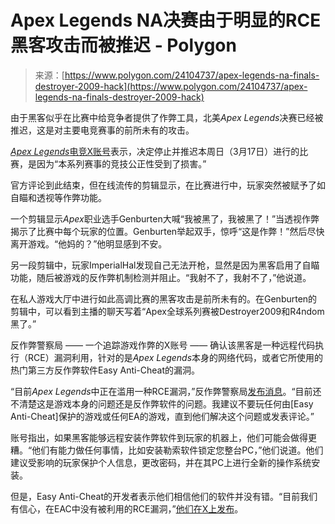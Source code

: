 <!--yml

类别：未分类

日期：2024-05-27 15:04:44

-->

# Apex Legends NA决赛由于明显的RCE黑客攻击而被推迟 - Polygon

> 来源：[https://www.polygon.com/24104737/apex-legends-na-finals-destroyer-2009-hack](https://www.polygon.com/24104737/apex-legends-na-finals-destroyer-2009-hack)

由于黑客似乎在比赛中给竞争者提供了作弊工具，北美*Apex Legends*决赛已经被推迟，这是对主要电竞赛事的前所未有的攻击。

[*Apex Legends*电竞X账号](https://twitter.com/PlayApexEsports/status/1769527345176621110)表示，决定停止并推迟本周日（3月17日）进行的比赛，是因为“本系列赛事的竞技公正性受到了损害。”

官方评论到此结束，但在线流传的剪辑显示，在比赛进行中，玩家突然被赋予了如自瞄和透视等作弊功能。

一个剪辑显示*Apex*职业选手Genburten大喊“我被黑了，我被黑了！”当透视作弊揭示了比赛中每个玩家的位置。Genburten举起双手，惊呼“这是作弊！”然后尽快离开游戏。“他妈的？”他明显感到不安。

另一段剪辑中，玩家ImperialHal发现自己无法开枪，显然是因为黑客启用了自瞄功能，随后被游戏的反作弊机制检测并阻止。“我射不了，我射不了，”他说道。

在私人游戏大厅中进行如此高调比赛的黑客攻击是前所未有的。在Genburten的剪辑中，可以看到主播的聊天写着“Apex全球系列赛被Destroyer2009和R4ndom黑了。”

反作弊警察局 —— 一个追踪游戏作弊的X账号 —— 确认该黑客是一种远程代码执行（RCE）漏洞利用，针对的是*Apex Legends*本身的网络代码，或者它所使用的热门第三方反作弊软件Easy Anti-Cheat的漏洞。

“目前*Apex Legends*中正在滥用一种RCE漏洞，”反作弊警察局[发布消息](https://twitter.com/AntiCheatPD/status/1769532511057584576)。“目前还不清楚这是游戏本身的问题还是反作弊软件的问题。我建议不要玩任何由[Easy Anti-Cheat]保护的游戏或任何EA的游戏，直到他们解决这个问题或发表评论。”

账号指出，如果黑客能够远程安装作弊软件到玩家的机器上，他们可能会做得更糟。“他们有能力做任何事情，比如安装勒索软件锁定您整台PC，”他们说道。他们建议受影响的玩家保护个人信息，更改密码，并在其PC上进行全新的操作系统安装。

但是，Easy Anti-Cheat的开发者表示他们相信他们的软件并没有错。“目前我们有信心，在EAC中没有被利用的RCE漏洞，”[他们在X上发布](https://twitter.com/teddyeac/status/1769725032047972566)。
